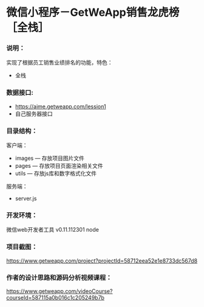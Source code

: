 # 微信小程序－GetWeApp销售龙虎榜［全栈］

### 说明：

实现了根据员工销售业绩排名的功能，特色：
- 全栈

### 数据接口:

- https://aime.getweapp.com/lession1
- 自己服务器接口

### 目录结构：

客户端：
- images — 存放项目图片文件
- pages — 存放项目页面渲染相关文件
- utils — 存放js库和数字格式化文件

服务端：
- server.js

### 开发环境：

微信web开发者工具 v0.11.112301
node

### 项目截图：

https://www.getweapp.com/project?projectId=58712eea52e1e8733dc567d8

### 作者的设计思路和源码分析视频课程：

https://www.getweapp.com/videoCourse?courseId=587115a0b016c1c205249b7b
